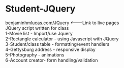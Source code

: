 # Student-JQuery
benjaminhmlucas.com/JQuery <---Link to live pages<br>
JQuery script written for class<br>
1-Movie list - Import/use Jquery<br>
2-Rectangle calculator - using Javascript with JQuery<br>
3-Student/class table - formatting/event handlers<br>
4-Gettysburg address - responsive display<br>
5-Photography - animations<br>
6-Account creator- form handling/validation<br>
